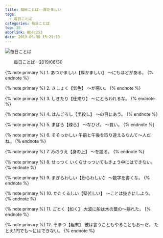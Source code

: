 ```yaml
---
title: 毎日ことば--厚かましい
tags:
  - 毎日ことば
categories: 毎日ことば
top: 38
abbrlink: 8b4c253
date: 2019-06-30 15:21:13
---
```

 ![毎日ことば](https:.jpg)

&emsp;&emsp;毎日ことば--2019/06/30
<!--more-->

{% note primary %}
1.
あつかましい【厚かましい】
〜にもほどがある。
{% endnote %}



{% note primary %}
2.
きしょく【気色】
〜が悪い。
{% endnote %}



{% note primary %}
3.
しきたり【仕来り】
～にとらわれるな。
{% endnote %}



{% note primary %}
4.
はんごろし【半殺し】
〜の目にあう。
{% endnote %}



{% note primary %}
5.
まばら【疎ら】
〜なひげ。
〜買い。
{% endnote %}



{% note primary %}
6.
そそっかしい
午前と午後を取り違えるなんて〜人だね。
{% endnote %}



{% note primary %}
7.
みのうえ【身の上】
〜を語る。
{% endnote %}



{% note primary %}
8.
せっつく
いくらせっついてもきょう中にはできない。
{% endnote %}



{% note primary %}
9.
まぎらわしい【紛らわしい】
〜数字を書くな。
{% endnote %}



{% note primary %}
10.
かたくるしい【堅苦しい】
〜ことは抜きにしよう。
{% endnote %}



{% note primary %}
11.
ごとく【如く】
大波に船は木の葉の〜揺れた。
{% endnote %}



{% note primary %}
12.
そまつ【粗末】
彼は言うこともやることもお〜だ。
たとえ1円でも〜にはできない。
{% endnote %}